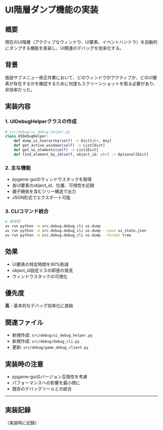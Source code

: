 # UI階層ダンプ機能の実装

## 概要

現在のUI階層（アクティブなウィンドウ、UI要素、イベントハンドラ）を自動的にダンプする機能を実装し、UI関連のデバッグを効率化する。

## 背景

施設サブメニュー修正作業において、どのウィンドウがアクティブか、どのUI要素が存在するかを確認するために何度もスクリーンショットを取る必要があり、非効率だった。

## 実装内容

### 1. UIDebugHelperクラスの作成

```python
# src/debug/ui_debug_helper.py
class UIDebugHelper:
    def dump_ui_hierarchy(self) -> Dict[str, Any]
    def get_active_windows(self) -> List[Dict]
    def get_ui_elements(self) -> List[Dict]
    def find_element_by_id(self, object_id: str) -> Optional[Dict]
```

### 2. 主な機能

- pygame-guiのウィンドウスタックを取得
- 各UI要素のobject_id、位置、可視性を記録
- 親子関係を含むツリー構造で出力
- JSON形式でエクスポート可能

### 3. CLIコマンド統合

```bash
# 使用例
uv run python -m src.debug.debug_cli ui-dump
uv run python -m src.debug.debug_cli ui-dump --save ui_state.json
uv run python -m src.debug.debug_cli ui-dump --format tree
```

## 効果

- UI要素の特定時間を90%削減
- object_id設定ミスの即座の発見
- ウィンドウスタックの可視化

## 優先度

**高** - 基本的なデバッグ効率化に直結

## 関連ファイル

- 新規作成: `src/debug/ui_debug_helper.py`
- 新規作成: `src/debug/debug_cli.py`
- 更新: `src/debug/game_debug_client.py`

## 実装時の注意

- pygame-guiのバージョン互換性を考慮
- パフォーマンスへの影響を最小限に
- 既存のデバッグツールとの統合

---

## 実装記録

（実装時に記録）